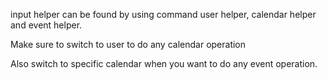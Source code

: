 input helper can be found by using command user helper, calendar helper and event helper.

Make sure to switch to user to do any calendar operation

Also switch to specific calendar when you want to do any event operation.

